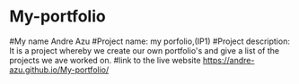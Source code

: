 # My-portfolio
#My name
Andre Azu
#Project name:
my porfolio,(IP1)
#Project description:
It is a project whereby we create our own portfolio's and give a list of the projects we ave worked on.
#link to the live website
https://andre-azu.github.io/My-portfolio/
